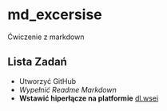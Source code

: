 # md_excersise
Ćwiczenie z markdown
## Lista Zadań
* Utworzyć GitHub 
 * _Wypełnić Readme Markdown_ <br>
* **Wstawić hiperłącze na platformie** [dl.wsei](https://dl.wsei.lublin.pl)
